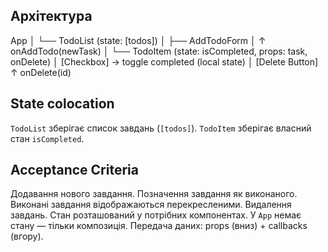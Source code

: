 ## Архітектура

App
│
└── TodoList (state: [todos])
│
├── AddTodoForm
│ ↑ onAddTodo(newTask)
│
└── TodoItem (state: isCompleted, props: task, onDelete)
│ [Checkbox] → toggle completed (local state)
│ [Delete Button] ↑ onDelete(id)

## State colocation
`TodoList` зберігає список завдань (`[todos]`).
`TodoItem` зберігає власний стан `isCompleted`.

## Acceptance Criteria
Додавання нового завдання.
Позначення завдання як виконаного.
Виконані завдання відображаються перекресленими.
Видалення завдань.
Стан розташований у потрібних компонентах.
У `App` немає стану — тільки композиція.
Передача даних: props (вниз) + callbacks (вгору).
